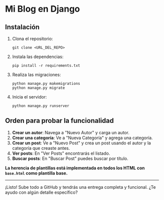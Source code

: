 # Mi Blog en Django

## Instalación

1. Clona el repositorio:
   ```
   git clone <URL_DEL_REPO>
   ```
2. Instala las dependencias:
   ```
   pip install -r requirements.txt
   ```
3. Realiza las migraciones:
   ```
   python manage.py makemigrations
   python manage.py migrate
   ```
4. Inicia el servidor:
   ```
   python manage.py runserver
   ```

## Orden para probar la funcionalidad

1. **Crear un autor**: Navega a "Nuevo Autor" y carga un autor.
2. **Crear una categoría**: Ve a "Nueva Categoría" y agrega una categoría.
3. **Crear un post**: Ve a "Nuevo Post" y crea un post usando el autor y la categoría que creaste antes.
4. **Ver posts**: En "Ver Posts" encontrarás el listado.
5. **Buscar posts**: En "Buscar Post" puedes buscar por título.

**La herencia de plantillas está implementada en todos los HTML con `base.html` como plantilla base.**

---

¡Listo! Sube todo a GitHub y tendrás una entrega completa y funcional. ¿Te ayudo con algún detalle específico?